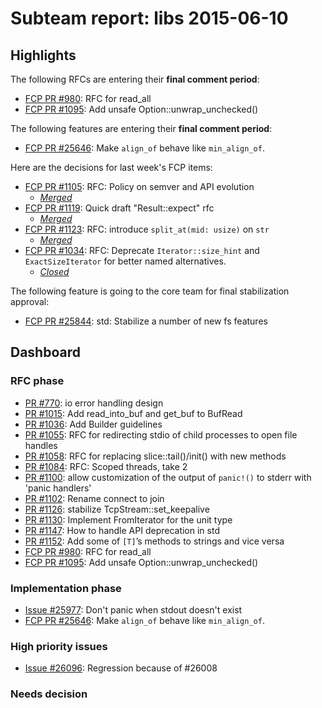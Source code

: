 # Subteam report: libs 2015-06-10

## Highlights

The following RFCs are entering their **final comment period**:

- [FCP PR #980](https://github.com/rust-lang/rfcs/pull/980):
  RFC for read_all
- [FCP PR #1095](https://github.com/rust-lang/rfcs/pull/1095):
  Add unsafe Option::unwrap_unchecked()

The following features are entering their **final comment period**:

- [FCP PR  #25646](https://github.com/rust-lang/rust/pull/25646):
  Make `align_of` behave like `min_align_of`.

Here are the decisions for last week's FCP items:

- [FCP PR #1105](https://github.com/rust-lang/rfcs/pull/1105):
  RFC: Policy on semver and API evolution
  - [*Merged*](https://github.com/rust-lang/rfcs/pull/1105#issuecomment-110853803)
- [FCP PR #1119](https://github.com/rust-lang/rfcs/pull/1119):
  Quick draft "Result::expect" rfc
  - [*Merged*](https://github.com/rust-lang/rfcs/pull/1119#issuecomment-110540454)
- [FCP PR #1123](https://github.com/rust-lang/rfcs/pull/1123):
  RFC: introduce `split_at(mid: usize)` on `str`
  - [*Merged*](https://github.com/rust-lang/rfcs/pull/1123#issuecomment-110535285)
- [FCP PR #1034](https://github.com/rust-lang/rfcs/pull/1034):
  RFC: Deprecate `Iterator::size_hint` and `ExactSizeIterator` for better named alternatives.
  - [*Closed*](https://github.com/rust-lang/rfcs/pull/1034#issuecomment-110537047)

The following feature is going to the core team for final stabilization approval:

- [FCP PR  #25844](https://github.com/rust-lang/rust/pull/25844):
  std: Stabilize a number of new fs features

## Dashboard

### RFC phase

- [PR #770](https://github.com/rust-lang/rfcs/pull/770):
  io error handling design
- [PR #1015](https://github.com/rust-lang/rfcs/pull/1015):
  Add read_into_buf and get_buf to BufRead
- [PR #1036](https://github.com/rust-lang/rfcs/pull/1036):
  Add Builder guidelines
- [PR #1055](https://github.com/rust-lang/rfcs/pull/1055):
  RFC for redirecting stdio of child processes to open file handles
- [PR #1058](https://github.com/rust-lang/rfcs/pull/1058):
  RFC for replacing slice::tail()/init() with new methods
- [PR #1084](https://github.com/rust-lang/rfcs/pull/1084):
  RFC: Scoped threads, take 2
- [PR #1100](https://github.com/rust-lang/rfcs/pull/1100):
  allow customization of the output of `panic!()` to stderr with 'panic handlers'
- [PR #1102](https://github.com/rust-lang/rfcs/pull/1102):
  Rename connect to join
- [PR #1126](https://github.com/rust-lang/rfcs/pull/1126):
  stabilize TcpStream::set_keepalive
- [PR #1130](https://github.com/rust-lang/rfcs/pull/1130):
  Implement FromIterator for the unit type
- [PR #1147](https://github.com/rust-lang/rfcs/pull/1147):
  How to handle API deprecation in std
- [PR #1152](https://github.com/rust-lang/rfcs/pull/1152):
  Add some of `[T]`’s methods to strings and vice versa
- [FCP PR #980](https://github.com/rust-lang/rfcs/pull/980):
  RFC for read_all
- [FCP PR #1095](https://github.com/rust-lang/rfcs/pull/1095):
  Add unsafe Option::unwrap_unchecked()

### Implementation phase

- [Issue #25977](https://github.com/rust-lang/rust/issues/25977):
  Don't panic when stdout doesn't exist
- [FCP PR  #25646](https://github.com/rust-lang/rust/pull/25646):
  Make `align_of` behave like `min_align_of`.

### High priority issues

- [Issue #26096](https://github.com/rust-lang/rust/issues/26096):
  Regression because of #26008

### Needs decision
